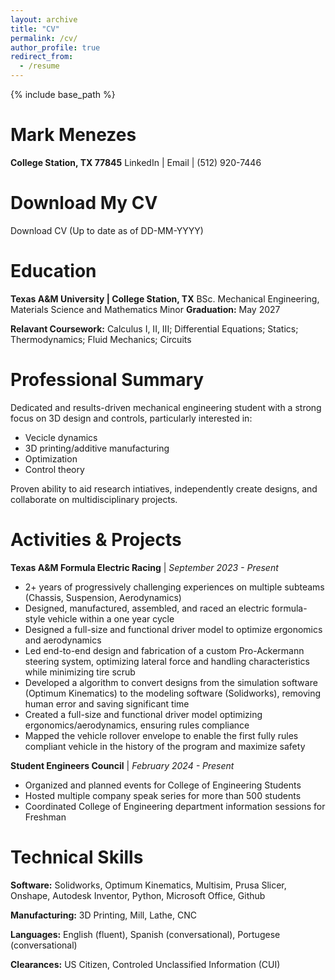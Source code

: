 ```yaml
---
layout: archive
title: "CV"
permalink: /cv/
author_profile: true
redirect_from:
  - /resume
---
```


{% include base_path %}

Mark Menezes
======
**College Station, TX 77845**
LinkedIn | Email | (512) 920-7446
  

Download My CV
======
Download CV (Up to date as of DD-MM-YYYY)
  
Education
======
**Texas A&M University | College Station, TX**
BSc. Mechanical Engineering, Materials Science and Mathematics Minor
**Graduation:** May 2027

**Relavant Coursework:**
Calculus I, II, III; Differential Equations; Statics; Thermodynamics; Fluid Mechanics; Circuits

Professional Summary
======
Dedicated and results-driven mechanical engineering student with a strong focus on 3D design and controls, particularly interested in:

* Vecicle dynamics
* 3D printing/additive manufacturing
* Optimization
* Control theory

Proven ability to aid research intiatives, independently create designs, and collaborate on multidisciplinary projects.
  
Activities & Projects
======
**Texas A&M Formula Electric Racing** | *September 2023 - Present*

* 2+ years of progressively challenging experiences on multiple subteams (Chassis, Suspension, Aerodynamics)
* Designed, manufactured, assembled, and raced an electric formula-style vehicle within a one year cycle
* Designed a full-size and functional driver model to optimize ergonomics and aerodynamics
* Led end-to-end design and fabrication of a custom Pro-Ackermann steering system, optimizing lateral force and
handling characteristics while minimizing tire scrub
* Developed a algorithm to convert designs from the simulation software (Optimum Kinematics) to the modeling
software (Solidworks), removing human error and saving significant time
* Created a full-size and functional driver model optimizing ergonomics/aerodynamics, ensuring rules compliance
* Mapped the vehicle rollover envelope to enable the first fully rules compliant vehicle in the history of the program
and maximize safety

**Student Engineers Council** | *February 2024 - Present*
* Organized and planned events for College of Engineering Students
* Hosted multiple company speak series for more than 500 students
* Coordinated College of Engineering department information sessions for Freshman
  
Technical Skills
======
**Software:** Solidworks, Optimum Kinematics, Multisim, Prusa Slicer, Onshape, Autodesk Inventor, Python, Microsoft Office, Github

**Manufacturing:** 3D Printing, Mill, Lathe, CNC

**Languages:** English (fluent), Spanish (conversational), Portugese (conversational)

**Clearances:** US Citizen, Controled Unclassified Information (CUI)
